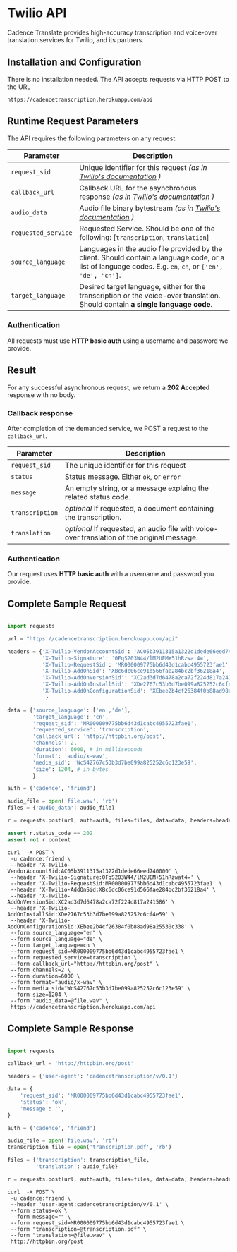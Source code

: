 
# Twilio API

Cadence Translate provides high-accuracy transcription and voice-over translation services for Twilio, and its partners.




## Installation and Configuration

There is no installation needed. The API  accepts requests via HTTP POST to the URL 

`https://cadencetranscription.herokuapp.com/api`




## Runtime Request Parameters

The API requires the following parameters on any request:

Parameter | Description
------------------------------- | ------
<nobr> `request_sid` </nobr>  | Unique identifier for this request  *(as in [Twilio's documentation](https://www.twilio.com/docs/api/add-ons/publish) )*
<nobr> `callback_url` </nobr>  | Callback URL for the asynchronous response  *(as in [Twilio's documentation](https://www.twilio.com/docs/api/add-ons/publish) )*
<nobr> `audio_data` </nobr>  | Audio file binary bytestream *(as in [Twilio's documentation](https://www.twilio.com/docs/api/add-ons/publish) )*
<nobr> `requested_service` </nobr>  | Requested Service. Should be one of the following: [<nobr>`transcription`,</nobr> <nobr>`translation`]</nobr>
<nobr> `source_language` </nobr> | Languages in the audio file provided by the client. Should contain a language code, or a list of language codes. E.g. `en`, `cn`, or `['en', 'de', 'cn']`.
<nobr> `target_language` </nobr> | Desired target language, either for the transcription or the voice-over translation. Should contain **a single language code**.



### Authentication

All requests must use **HTTP basic auth** using a username and password we provide.


## Result

For any successful asynchronous request, we return a **202 Accepted** response with no body. 

### Callback response

After completion of the demanded service, we POST a request to the `callback_url`.


Parameter | Description
------------------------------- | ------
<nobr> `request_sid` </nobr>  | The unique identifier for this request
<nobr> `status` </nobr> | Status message. Either `ok`, or `error`
<nobr> `message` </nobr> | An empty string, or a message explaing the related status code.
<nobr> `transcription` </nobr> | *optional* If requested, a document containing the transcription.
<nobr> `translation` </nobr> | *optional* If requested, an audio file with voice-over translation of the original message.



### Authentication

Our request uses **HTTP basic auth** with a username and password you provide.



## Complete Sample Request 

```python

import requests

url = "https://cadencetranscription.herokuapp.com/api"

headers = {'X-Twilio-VendorAccountSid': 'AC05b3911315a1322d1dede66eed740000',
           'X-Twilio-Signature': '0FqS203W44/lM2UEM+51hRzwat4=',
           'X-Twilio-RequestSid': 'MR000009775bb6d43d1cabc4955723fae1',
           'X-Twilio-AddOnSid': 'XBc6dc06ce91d566fae284bc2bf36218a4',
           'X-Twilio-AddOnVersionSid': 'XC2ad3d7d6478a2ca72f224d817a241586',
           'X-Twilio-AddOnInstallSid': 'XDe2767c53b3d7be099a825252c6cf4e59',
           'X-Twilio-AddOnConfigurationSid': 'XEbee2b4cf26384f0b88ad98a25530c338',
            }

data = {'source_language': ['en','de'],
        'target_language': 'cn',
        'request_sid': 'MR000009775bb6d43d1cabc4955723fae1',
        'requested_service': 'transcription',
        'callback_url': 'http://httpbin.org/post',
        'channels': 2,
        'duration': 6000, # in milliseconds
        'format': 'audio/x-wav',
        'media_sid': 'WcS42767c53b3d7be099a825252c6c123e59',
        'size': 1204, # in bytes
        }

auth = ('cadence', 'friend')

audio_file = open('file.wav', 'rb')
files = {'audio_data': audio_file}

r = requests.post(url, auth=auth, files=files, data=data, headers=headers)

assert r.status_code == 202
assert not r.content

```

```shell 
curl  -X POST \
 -u cadence:friend \
 --header 'X-Twilio-VendorAccountSid:AC05b3911315a1322d1dede66eed740000' \
 --header 'X-Twilio-Signature:0FqS203W44/lM2UEM+51hRzwat4=' \
 --header 'X-Twilio-RequestSid:MR000009775bb6d43d1cabc4955723fae1' \
 --header 'X-Twilio-AddOnSid:XBc6dc06ce91d566fae284bc2bf36218a4' \
 --header 'X-Twilio-AddOnVersionSid:XC2ad3d7d6478a2ca72f224d817a241586' \
 --header 'X-Twilio-AddOnInstallSid:XDe2767c53b3d7be099a825252c6cf4e59' \
 --header 'X-Twilio-AddOnConfigurationSid:XEbee2b4cf26384f0b88ad98a25530c338' \
 --form source_language="en" \
 --form source_language="de" \
 --form target_language=cn \
 --form request_sid=MR000009775bb6d43d1cabc4955723fae1 \
 --form requested_service=transcription \
 --form callback_url="http://httpbin.org/post" \
 --form channels=2 \
 --form duration=6000 \
 --form format="audio/x-wav" \
 --form media_sid="WcS42767c53b3d7be099a825252c6c123e59" \
 --form size=1204 \
 --form "audio_data=@file.wav" \
 https://cadencetranscription.herokuapp.com/api
 ```


## Complete Sample Response


```python

import requests

callback_url = 'http://httpbin.org/post'

headers = {'user-agent': 'cadencetranscription/v/0.1'}

data = {
    'request_sid': 'MR000009775bb6d43d1cabc4955723fae1',
    'status': 'ok',
    'message': '',
}

auth = ('cadence', 'friend')

audio_file = open('file.wav', 'rb')
transcription_file = open('transcription.pdf', 'rb')

files = {'transcription': transcription_file,
         'translation': audio_file}

r = requests.post(url, auth=auth, files=files, data=data, headers=headers)
```

```shell
curl  -X POST \
 -u cadence:friend \
 --header 'user-agent:cadencetranscription/v/0.1' \
 --form status=ok \
 --form message="" \
 --form request_sid=MR000009775bb6d43d1cabc4955723fae1 \
 --form "transcription=@transcription.pdf" \
 --form "translation=@file.wav" \
 http://httpbin.org/post
 ```
